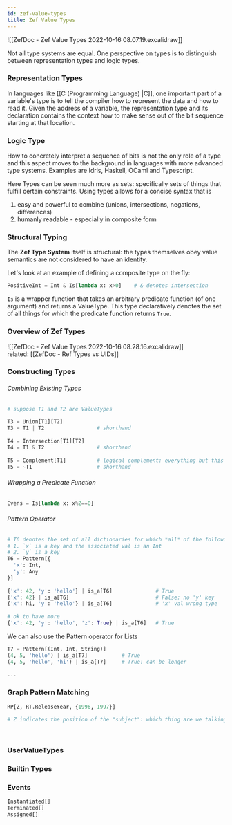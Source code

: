 ```yaml
---
id: zef-value-types
title: Zef Value Types
---
```


  
![[ZefDoc - Zef Value Types 2022-10-16 08.07.19.excalidraw]]  
  
Not all type systems are equal. One perspective on types is to distinguish between representation types and logic types.  
  
  
### Representation Types  
In languages like [[C (Programming Language) |C]], one important part of a variable's type is to tell the compiler how to represent the data and how to read it. Given the address of a variable, the representation type and its declaration contains the context how to make sense out of the bit sequence starting at that location.  
  
  
### Logic Type  
How to concretely interpret a sequence of bits is not the only role of a type and this aspect moves to the background in languages with more advanced type systems. Examples are Idris, Haskell, OCaml and Typescript.  
  
Here Types can be seen much more as sets: specifically sets of things that fulfill certain constraints. Using types allows for a concise syntax that is  
1. easy and powerful to combine (unions, intersections, negations, differences)  
2. humanly readable - especially in composite form  
  
  
### Structural Typing  
The **Zef Type System**  itself is structural: the types themselves obey value semantics are not considered to have an identity.  
  
Let's look at an example of defining a composite type on the fly:  
```python  
PositiveInt = Int & Is[lambda x: x>0]    # & denotes intersection  
```  
`Is` is a wrapper function that takes an arbitrary predicate function (of one argument) and returns a ValueType. This type declaratively denotes the set of all things for which the predicate function returns `True`.  
  
  
### Overview of Zef Types  
![[ZefDoc - Zef Value Types 2022-10-16 08.28.16.excalidraw]]  
related: [[ZefDoc - Ref Types vs UIDs]]  
  
  
### Constructing Types  
  
###### Combining Existing Types  
```python  
# suppose T1 and T2 are ValueTypes  
  
T3 = Union[T1][T2]     
T3 = T1 | T2                 # shorthand  
  
T4 = Intersection[T1][T2]     
T4 = T1 & T2                 # shorthand  
  
T5 = Complement[T1]          # logical complement: everything but this  
T5 = ~T1                     # shorthand  
```  
  
###### Wrapping a Predicate Function  
```python  
Evens = Is[lambda x: x%2==0]  
```  
  
###### Pattern Operator  
```python  
# T6 denotes the set of all dictionaries for which *all* of the following hold:  
# 1. `x` is a key and the associated val is an Int  
# 2. `y` is a key  
T6 = Pattern[{   
  'x': Int,  
  'y': Any  
}]  
  
{'x': 42, 'y': 'hello'} | is_a[T6]              # True  
{'x': 42} | is_a[T6]                            # False: no 'y' key  
{'x': hi, 'y': 'hello'} | is_a[T6]              # 'x' val wrong type  
  
# ok to have more  
{'x': 42, 'y': 'hello', 'z': True} | is_a[T6]   # True  
```  
  
We can also use the Pattern operator for Lists  
```python  
T7 = Pattern[(Int, Int, String)]  
(4, 5, 'hello') | is_a[T7]           # True  
(4, 5, 'hello', 'hi') | is_a[T7]     # True: can be longer  
  
...  
```  
  
  
### Graph Pattern Matching  
```python  
RP[Z, RT.ReleaseYear, {1996, 1997}]  
  
# Z indicates the position of the "subject": which thing are we talking about?  
  
  
```  
  
  
  
### UserValueTypes  
  
  
### Builtin Types  
  
  
  
### Events  
```python  
Instantiated[]  
Terminated[]  
Assigned[]  
```  

